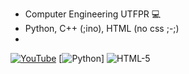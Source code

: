 - Computer Engineering UTFPR 💻
- Python, C++ (;ino), HTML (no css ;-;)
- 
[![YouTube](https://img.shields.io/badge/YouTube-FF0000?style=for-the-badge&logo=youtube&logoColor=white)](https://www.youtube.com/c/Nicoau) [![Python](https://img.shields.io/badge/Python-14354C?style=for-the-badge&logo=python&logoColor=white)] ![HTML-5](https://img.shields.io/badge/HTML-239120?style=for-the-badge&logo=html5&logoColor=white)
